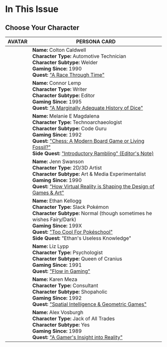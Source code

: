 # In This Issue

## Choose Your Character

| AVATAR | PERSONA CARD |
| -- | -- |
|  | **Name:** Colton Caldwell<br>**Character Type:** Automotive Technician<br>**Character Subtype:** Welder<br>**Gaming Since:** 1990<br>**Quest:** ["A Race Through Time"]()|
|  | **Name:** Connor Lemp<br>**Character Type:** Writer<br>**Character Subtype:** Editor<br>**Gaming Since:** 1995<br>**Quest:** ["A Marginally Adequate History of Dice"](https://originssrs.gitbooks.io/issue12/content/lemp-dice.html) |
|  | **Name:** Melanie E Magdalena<br>**Character Type:** Technoarchaeologist<br>**Character Subtype:** Code Guru<br>**Gaming Since:** 1992<br>**Quest:** ["Chess: A Modern Board Game or Living Fossil?"]() <br>**Side Quest:** ["Introductory Rambling" (Editor's Note)](https://originssrs.gitbooks.io/issue12/content/editors_note.html)|
|  | **Name:** Jenn Swanson<br>**Character Type:** 2D/3D Artist<br>**Character Subtype:** Art & Media Experimentalist<br>**Gaming Since:** 1990<br>**Quest:** ["How Virtual Reality is Shaping the Design of Games & Art"]() |
|  | **Name:** Ethan Kellogg<br>**Character Type:** Slack Pokémon<br>**Character Subtype:** Normal (though sometimes he wishes Fairy/Dark)<br>**Gaming Since:** 199X<br>**Quest:** ["Too Cool For Pokéschool"]() <br>**Side Quest:** "Ethan's Useless Knowledge"|
|  | **Name:** Liz Lypp<br>**Character Type:** Psychologist<br>**Character Subtype:** Queen of Cranius<br>**Gaming Since:** 1991<br>**Quest:** ["Flow in Gaming"]() |
|  | **Name:** Karen Meza<br>**Character Type:** Consultant<br>**Character Subtype:** Shopaholic<br>**Gaming Since:** 1992<br>**Quest:** ["Spatial Intelligence & Geometric Games"]() |
|  | **Name:** Alex Vosburgh<br>**Character Type:** Jack of All Trades<br>**Character Subtype:** Yes<br>**Gaming Since:** 1989<br>**Quest:** ["A Gamer's Insight into Reality"](https://originssrs.gitbooks.io/issue12/content/vosburgh-gamer-insight-reality.html) |
